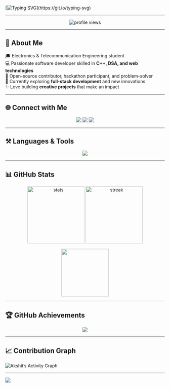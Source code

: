 <!-- Header Typing Animation -->
[![Typing SVG](https://readme-typing-svg.herokuapp.com?font=Fira+Code&weight=500&size=25&duration=3000&pause=1000&color=00F7FF&center=true&vCenter=true&width=600&lines=Hey+there!+👋;I'm+Akshit+Bansal;Electronics+%26+Telecom+Engineering+Student;Passionate+Software+Developer;Open-Source+Contributor;Always+learning+new+tech!)](https://git.io/typing-svg)

---

<!-- Profile Views -->
<p align="center"> 
  <img src="https://komarev.com/ghpvc/?username=akshitbansal2005&label=Profile%20Views&color=0e75b6&style=flat" alt="profile views" /> 
</p>

---

## 🌟 About Me  
🎓 Electronics & Telecommunication Engineering student  
💻 Passionate software developer skilled in **C++, DSA, and web technologies**  
🚀 Open-source contributor, hackathon participant, and problem-solver  
🌱 Currently exploring **full-stack development** and new innovations  
✨ Love building **creative projects** that make an impact  

---

## 🌐 Connect with Me  
<p align="center">
  <a href="mailto:akshitbansal2005@gmail.com"><img src="https://img.shields.io/badge/Gmail-D14836?style=for-the-badge&logo=gmail&logoColor=white" /></a>
  <a href="https://www.linkedin.com/in/akshit-bansal-a05247232/"><img src="https://img.shields.io/badge/LinkedIn-0A66C2?style=for-the-badge&logo=linkedin&logoColor=white" /></a>
  <a href="https://www.instagram.com/_excusemeakshit_"><img src="https://img.shields.io/badge/Instagram-E4405F?style=for-the-badge&logo=instagram&logoColor=white" /></a>
</p>

---

## ⚒️ Languages & Tools  
<p align="center">
  <img src="https://skillicons.dev/icons?i=cpp,html,css,js,react,python,git,github,linux,vscode,figma" />
</p>

---

## 📊 GitHub Stats  
<p align="center">
  <img src="https://github-readme-stats.vercel.app/api?username=akshitbansal2005&show_icons=true&theme=radical" alt="stats" height="180"/>
  <img src="https://github-readme-streak-stats.herokuapp.com/?user=akshitbansal2005&theme=radical" alt="streak" height="180"/>
</p>

<p align="center">
  <img src="https://github-readme-stats.vercel.app/api/top-langs/?username=akshitbansal2005&layout=compact&theme=radical" height="150"/>
</p>

---

## 🏆 GitHub Achievements  
<p align="center">
  <img src="https://github-profile-trophy.vercel.app/?username=akshitbansal2005&theme=radical&margin-w=10&margin-h=10&no-frame=true" />
</p>

---

## 📈 Contribution Graph  
![Akshit’s Activity Graph](https://github-readme-activity-graph.vercel.app/graph?username=akshitbansal2005&theme=react-dark&hide_border=true&bg_color=0D1117&line=00FFCC&point=FFFFFF)

---

<!-- Footer Wave Animation -->
<img src="https://capsule-render.vercel.app/api?type=waving&color=gradient&height=120&section=footer"/>
